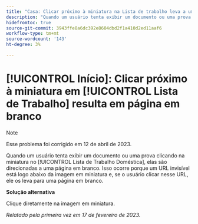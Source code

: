 ```yaml
---
title: "Casa: Clicar próximo à miniatura na Lista de trabalho leva a uma página em branco"
description: "Quando um usuário tenta exibir um documento ou uma prova clicando na miniatura na Lista de trabalho inicial, ele é direcionado para uma página em branco. Isso ocorre porque um URL invisível está logo abaixo da imagem em miniatura e, se o usuário clicar nesse URL, ele os leva para uma página em branco."
hidefromtoc: true
source-git-commit: 3943ffe8a6dc392e8604dbd2f1a410d2ed11aaf6
workflow-type: tm+mt
source-wordcount: '143'
ht-degree: 3%

---
```



# [!UICONTROL Início]: Clicar próximo à miniatura em [!UICONTROL Lista de Trabalho] resulta em página em branco

>[!NOTE]
>
>Esse problema foi corrigido em 12 de abril de 2023.

Quando um usuário tenta exibir um documento ou uma prova clicando na miniatura no [!UICONTROL Lista de Trabalho Doméstica], elas são direcionadas a uma página em branco. Isso ocorre porque um URL invisível está logo abaixo da imagem em miniatura e, se o usuário clicar nesse URL, ele os leva para uma página em branco.

**Solução alternativa**

Clique diretamente na imagem em miniatura.

_Relatado pela primeira vez em 17 de fevereiro de 2023._

